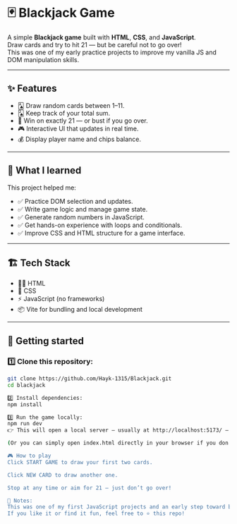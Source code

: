 # 🃏 Blackjack Game

A simple **Blackjack game** built with **HTML**, **CSS**, and **JavaScript**.  
Draw cards and try to hit 21 — but be careful not to go over!  
This was one of my early practice projects to improve my vanilla JS and DOM manipulation skills.

---

## ✨ Features
- 🂡 Draw random cards between 1–11.
- 🂢 Keep track of your total sum.
- 🎰 Win on exactly 21 — or bust if you go over.
- 🎮 Interactive UI that updates in real time.
- 💰 Display player name and chips balance.

---

## 🧠 What I learned
This project helped me:
- ✅ Practice DOM selection and updates.
- ✅ Write game logic and manage game state.
- ✅ Generate random numbers in JavaScript.
- ✅ Get hands-on experience with loops and conditionals.
- ✅ Improve CSS and HTML structure for a game interface.

---

## 🏗️ Tech Stack
- 🧑‍💻 HTML
- 🎨 CSS
- ⚡ JavaScript (no frameworks)
- 📦 Vite for bundling and local development

---

## 🚀 Getting started

### 1️⃣ Clone this repository:
```bash
git clone https://github.com/Hayk-1315/Blackjack.git
cd blackjack

2️⃣ Install dependencies:
npm install

3️⃣ Run the game locally:
npm run dev
👉 This will open a local server — usually at http://localhost:5173/ — where you can play.

(Or you can simply open index.html directly in your browser if you don't want to use Vite!)

🎮 How to play
Click START GAME to draw your first two cards.

Click NEW CARD to draw another one.

Stop at any time or aim for 21 — just don’t go over!

💬 Notes:
This was one of my first JavaScript projects and an early step toward becoming a more confident web developer.
If you like it or find it fun, feel free to ⭐ this repo!

